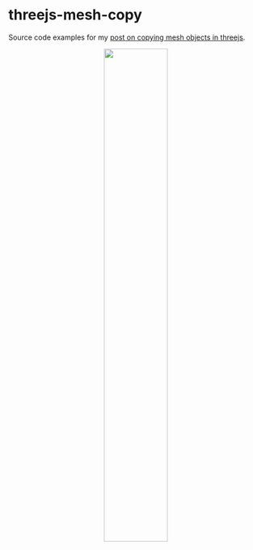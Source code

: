 # threejs-mesh-copy

Source code examples for my [post on copying mesh objects in threejs](https://dustinpfister.github.io/2019/12/18/threejs-mesh-copy/).

<div align="center">
      <a href="https://www.youtube.com/watch?v=ErhvuGKkDAM">
         <img src="https://img.youtube.com/vi/ErhvuGKkDAM/0.jpg" style="width:50%;">
      </a>
</div>